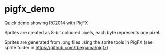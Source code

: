 # pigfx_demo
Quick demo showing RC2014 with PigFX

Sprites are created as 8-bit coloured pixels, each byte represents one pixel.

Sprites are generated from .png files using the sprite tools in PigFX (see sprite folder in https://github.com/fbergama/pigfx)
